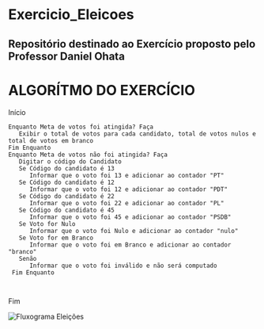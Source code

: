 # Exercicio_Eleicoes
## Repositório destinado ao Exercício proposto pelo Professor Daniel Ohata

# ALGORÍTMO DO EXERCÍCIO

Início

```
Enquanto Meta de votos foi atingida? Faça
   Exibir o total de votos para cada candidato, total de votos nulos e total de votos em branco
Fim Enquanto
Enquanto Meta de votos não foi atingida? Faça
   Digitar o código do Candidato
   Se Código do candidato é 13
      Informar que o voto foi 13 e adicionar ao contador "PT"
   Se Código do candidato é 12
      Informar que o voto foi 12 e adicionar ao contador "PDT"
   Se Código do candidato é 22
      Informar que o voto foi 22 e adicionar ao contador "PL"
   Se Código do candidato é 45
      Informar que o voto foi 45 e adicionar ao contador "PSDB"
   Se Voto for Nulo
      Informar que o voto foi Nulo e adicionar ao contador "nulo"
   Se Voto for em Branco
      Informar que o voto foi em Branco e adicionar ao contador "branco"
   Senão
      Informar que o voto foi inválido e não será computado
 Fim Enquanto      
   
   
```

Fim

![Fluxograma Eleições](https://user-images.githubusercontent.com/69513119/169902180-d54d998a-a009-4036-9056-82a45a85b834.png)
